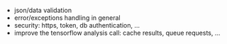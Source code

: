 - json/data validation
- error/exceptions handling in general
- security: https, token, db authentication, ...
- improve the tensorflow analysis call: cache results, queue requests, ...
